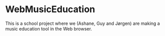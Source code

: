 # WebMusicEducation

This is a school project where we (Ashane, Guy and Jørgen) are making a music education tool in the Web browser.
